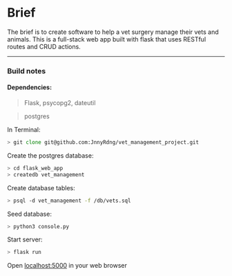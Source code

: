 # Brief

The brief is to create software to help a vet surgery manage their vets and animals. This is a full-stack web app built with flask that uses RESTful routes and CRUD actions.

---

### Build notes

#### Dependencies: 

> Flask, psycopg2, dateutil

> postgres

In Terminal:

```zsh
> git clone git@github.com:JnnyRdng/vet_management_project.git
```

Create the postgres database:
```zsh
> cd flask_web_app
> createdb vet_management
```

Create database tables:
```zsh
> psql -d vet_management -f /db/vets.sql
```

Seed database:
```zsh
> python3 console.py
```

Start server:
```zsh
> flask run
```

Open [localhost:5000](http://localhost:5000) in your web browser


